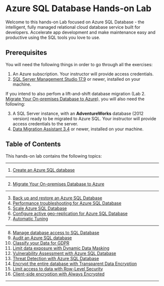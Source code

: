 # Azure SQL Database Hands-on Lab

Welcome to this hands-on Lab focused on Azure SQL Database - the intelligent, fully managed relational cloud database service built for developers. Accelerate app development and make maintenance easy and productive using the SQL tools you love to use. 

## Prerequisites

You will need the following things in order to go through all the exercises:

1. An Azure subscription. Your instructor will provide access credentials.
2. [SQL Server Management Studio 17.9](https://docs.microsoft.com/en-us/sql/ssms/sql-server-management-studio-changelog-ssms?view=sql-server-2017#downloadssdtmediadownloadpng-ssms-179httpsgomicrosoftcomfwlinklinkid2014306clcid0x409) or newer, installed on your machine.

If you intend to also perfom a lift-and-shift database migration (Lab 2. [Migrate Your On-premises Database to Azure](MigrateDatabase.md)), you will also need the following:

3. A SQL Server instance, with an **AdventureWorks** database (2012 version) ready to be migrated to Azure SQL. Your instructor will provide access credentials to the server.
4. [Data Migration Assistant 3.4](https://www.microsoft.com/en-us/download/details.aspx?id=53595)
  or newer, installed on your machine.


## Table of Contents

This hands-on lab contains the following topics:

---
1. [Create an Azure SQL database](CreateDatabase.md)
---
2. [Migrate Your On-premises Database to Azure](MigrateDatabase.md)
---
3. [Back up and restore an Azure SQL Database](BackupRestore.md)
4. [Performance troubleshooting for Azure SQL Database](Performance.md)
5. [Scale Azure SQL Database](Scale.md)
6. [Configure active geo-replication for Azure SQL Database](GeoReplication.md)
7. [Automatic Tuning](Autotuning.md)
---
8. [Manage database access to SQL Database](Users.md)
9. [Audit an Azure SQL database](Audit.md)
10. [Classify your Data for GDPR](DataClassification.md)
11. [Limit data exposure with Dynamic Data Masking](DataMasking.md)
12. [Vulnerability Assessment with Azure SQL Database](VulnerabilityAssessment.md)
13. [Threat Detection with Azure SQL Database](ThreatDetection.md)
14. [Encrypt the entire database with Transparent Data Encryption](TDE.md)
15. [Limit access to data with Row-Level Security](RLS.md)
16. [Client-side encryption with Always Encrypted](AE.md)
---
